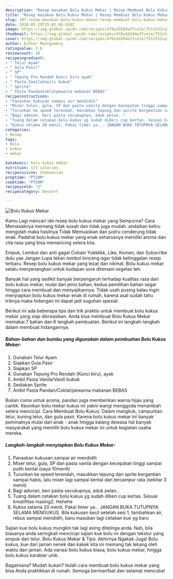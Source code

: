 ```yaml
---
description: "Resep masakan Bolu Kukus Mekar | Resep Membuat Bolu Kukus Mekar Yang Bikin Ngiler"
title: "Resep masakan Bolu Kukus Mekar | Resep Membuat Bolu Kukus Mekar Yang Bikin Ngiler"
slug: 197-resep-masakan-bolu-kukus-mekar-resep-membuat-bolu-kukus-mekar-yang-bikin-ngiler
date: 2020-05-29T15:02:04.918Z
image: https://img-global.cpcdn.com/recipes/478a3d284e3fce1e/751x532cq70/bolu-kukus-mekar-foto-resep-utama.jpg
thumbnail: https://img-global.cpcdn.com/recipes/478a3d284e3fce1e/751x532cq70/bolu-kukus-mekar-foto-resep-utama.jpg
cover: https://img-global.cpcdn.com/recipes/478a3d284e3fce1e/751x532cq70/bolu-kukus-mekar-foto-resep-utama.jpg
author: Esther Montgomery
ratingvalue: 3.6
reviewcount: 10
recipeingredient:
- " Telur Ayam"
- " Gula Pasir"
- " SP"
- " Tepung Pro Rendah Kunci biru ayak"
- " Pasta VanilaVanili bubuk"
- " Sprite"
- " Pasta PandanCoklatpewarna makanan BEBAS"
recipeinstructions:
- "Panaskan kukusan sampai air mendidih"
- "Mixer telur, gula, SP dan pasta vanila dengan kecepatan tinggi sampai putih kental (saya 10menit)"
- "Turunkan ke speed terendah, masukkan tepung dan sprite bergantian sampai habis, lalu mixer lagi sampai kental dan tercampur rata (sekitar 3 menit)"
- "Bagi adonan, beri pasta secukupnya, aduk pelan.."
- "Tuang dalam cetakan bolu kukus yg sudah diberi cup kertas. Sesuai kreatifitas masing2. Hehehe"
- "Kukus selama 20 menit. Pakai timer ya... JANGAN BUKA TUTUPNYA SELAMA MENGUKUS. Bila kukusan kecil setelah sesi 1, tambahkan air, rebus sampai mendidih, baru masukan lagi cetakan kue yg baru"
categories:
- Resep
tags:
- bolu
- kukus
- mekar

katakunci: bolu kukus mekar 
nutrition: 173 calories
recipecuisine: Indonesian
preptime: "PT20M"
cooktime: "PT59M"
recipeyield: "2"
recipecategory: Dessert

---
```



![Bolu Kukus Mekar](https://img-global.cpcdn.com/recipes/478a3d284e3fce1e/751x532cq70/bolu-kukus-mekar-foto-resep-utama.jpg)

Kamu Lagi mencari ide resep bolu kukus mekar yang Sempurna? Cara Memasaknya memang tidak susah dan tidak juga mudah. andaikan keliru mengolah maka hasilnya Tidak Memuaskan dan justru cenderung tidak enak. Padahal bolu kukus mekar yang enak seharusnya memiliki aroma dan cita rasa yang bisa memancing selera kita.

Empuk, Lembut dan anti gagal Cobain Yukkkkk, Like, Komen, dan Subscribe dulu yaa Jangan Lupa tekan tombol lonceng agar tidak ketinggalan resep terbaru. Resep bolu kukus mekar yang lezat dan nikmat. Bolu kukus mekar selalu menyenangkan untuk kudapan sore ditemani segelas teh.

Banyak hal yang sedikit banyak berpengaruh terhadap kualitas rasa dari bolu kukus mekar, mulai dari jenis bahan, kedua pemilihan bahan segar hingga cara membuat dan menyajikannya. Tidak usah pusing kalau ingin menyiapkan bolu kukus mekar enak di rumah, karena asal sudah tahu triknya maka hidangan ini dapat jadi suguhan spesial.


Berikut ini ada beberapa tips dan trik praktis untuk membuat bolu kukus mekar yang siap dikreasikan. Anda bisa membuat Bolu Kukus Mekar memakai 7 bahan dan 6 langkah pembuatan. Berikut ini langkah-langkah dalam membuat hidangannya.

<!--inarticleads1-->

##### Bahan-bahan dan bumbu yang digunakan dalam pembuatan Bolu Kukus Mekar:

1. Gunakan  Telur Ayam
1. Siapkan  Gula Pasir
1. Siapkan  SP
1. Gunakan  Tepung Pro Rendah (Kunci biru), ayak
1. Ambil  Pasta Vanila/Vanili bubuk
1. Sediakan  Sprite
1. Ambil  Pasta Pandan/Coklat/pewarna makanan BEBAS


Bukan cuma untuk aroma, pandan juga memberikan warna hijau yang cantik. Keunikan bolu mekar kukus ini yakni wangi menggoda menambah selera mencicipi. Cara Membuat Bolu Kukus: Dalam mangkuk, campurkan telur, kuning telur, dan gula pasir. Karena bolu kukus mekar ini banyak peminatnya mulai dari anak - anak hingga kalang dewasa hal banyak masyarakat yang memilih bolu kukus mekar ini untuk kegiatan usaha mereka. 

<!--inarticleads2-->

##### Langkah-langkah menyiapkan Bolu Kukus Mekar:

1. Panaskan kukusan sampai air mendidih
1. Mixer telur, gula, SP dan pasta vanila dengan kecepatan tinggi sampai putih kental (saya 10menit)
1. Turunkan ke speed terendah, masukkan tepung dan sprite bergantian sampai habis, lalu mixer lagi sampai kental dan tercampur rata (sekitar 3 menit)
1. Bagi adonan, beri pasta secukupnya, aduk pelan..
1. Tuang dalam cetakan bolu kukus yg sudah diberi cup kertas. Sesuai kreatifitas masing2. Hehehe
1. Kukus selama 20 menit. Pakai timer ya... JANGAN BUKA TUTUPNYA SELAMA MENGUKUS. Bila kukusan kecil setelah sesi 1, tambahkan air, rebus sampai mendidih, baru masukan lagi cetakan kue yg baru


Sajian kue bolu kukus mungkin tak lagi asing ditelinga anda. Nah, bila biasanya anda seringkali mencicipi sajian kue bolu ini dengan tekstur yang empuk dari telur. Bolu Kukus Mekar &amp; Tips: Akhirnya Ngakak Juga! Bolu kukus, kue dari jaman nenek dan kakek kita ini memang tak lekang oleh waktu dan jaman. Ada variasi bolu kukus biasa, bolu kukus mekar, hingga bolu kukus karakter unik. 

Bagaimana? Mudah bukan? Itulah cara membuat bolu kukus mekar yang bisa Anda praktikkan di rumah. Semoga bermanfaat dan selamat mencoba!
